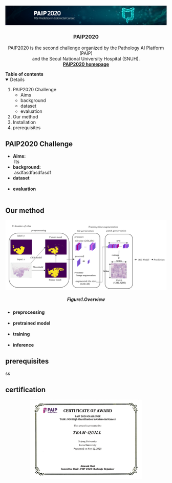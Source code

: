 

<!-- PROJECT LOGO -->
<p align="center">
    <a href="https://paip2020.grand-challenge.org">
        <img src="images/logo.jpg" alt="Logo">
    </a>
    <h3 align="center">PAIP2020</h3>
    <p align="center"> 
        PAIP2020 is the second challenge organized by the Pathology AI Platform (PAIP) <br>and the Seoul National University Hospital (SNUH).
    <br>
        <a href="https://paip2020.grand-challenge.org"><strong>PAIP2020 homepage</strong></a>
    </p>      
</p>



<!--Table of Contents--!>

<strong>Table of contents</strong>
<details open="open">
    <ol>
        <li>
            PAIP2020 Challenge
            <ul>
                <li>Aims</li>
                <li>background</li>
                <li>dataset</li>
                <li>evaluation</li>
            </ul>
        </li>
        <li>
            Our method
        </li>
        <li>
            Installation
        </li>
        <li>
            prerequisites
        </li>
    </ol>
</details>



<!--PAIP2020 challenge-->
## PAIP2020 Challenge

<ul>
    <li><strong>Aims:</strong></li>
    &nbsp;Its
    <li><strong>background:</strong></li>
    &nbsp;asdfasdfasdfasdf
    <li><strong>dataset</strong></li>
    &nbsp;
    <li><strong>evaluation</strong></li>
    &nbsp;
</ul>


<!-- ABOUT THE PROJECT -->
## Our method
<p align="center">
    <img src="images/overview.PNG" alt="overview">
    <h5 align="center">Figure1.Overview</h5>
</p>
<ul>
    <li><strong>preprocessing</strong></li>
    &nbsp;
    <li><strong>pretrained model</strong></li>
    &nbsp;
    <li><strong>training</strong></li>
    &nbsp;
    <li><strong>inference</strong></li>
</ul>

<!--prerequisites-->
## prerequisites
ss

<!--certification-->
## certification
<center>
    <img src="images/certicification.PNG" alt="Logo" width="70%" >

</center>


